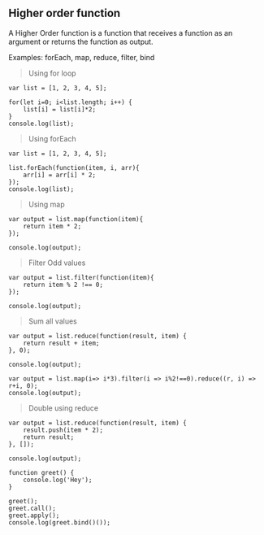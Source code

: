## Higher order function

A Higher Order function is a function that receives a function as an argument or returns the function as output.


Examples: forEach, map, reduce, filter, bind



> Using for loop

```
var list = [1, 2, 3, 4, 5];

for(let i=0; i<list.length; i++) {
    list[i] = list[i]*2;
}
console.log(list);
```


> Using forEach

```
var list = [1, 2, 3, 4, 5];

list.forEach(function(item, i, arr){
    arr[i] = arr[i] * 2;
});
console.log(list);
```



> Using map

```
var output = list.map(function(item){
    return item * 2;
});

console.log(output);
```


> Filter Odd values

```
var output = list.filter(function(item){
    return item % 2 !== 0;
});

console.log(output);
```



> Sum all values

```
var output = list.reduce(function(result, item) {
    return result + item;
}, 0);

console.log(output);
```

```
var output = list.map(i=> i*3).filter(i => i%2!==0).reduce((r, i) => r+i, 0);
console.log(output);
```


> Double using reduce

```
var output = list.reduce(function(result, item) {
    result.push(item * 2);
    return result;
}, []);

console.log(output);
```



```
function greet() {
    console.log('Hey');
}

greet();
greet.call();
greet.apply();
console.log(greet.bind()());
```